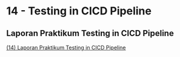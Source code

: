 # 14 - Testing in CICD Pipeline
## Laporan Praktikum Testing in CICD Pipeline
[(14) Laporan Praktikum Testing in CICD Pipeline](https://drive.google.com/file/d/1ZAt3sa-5Zb_NLtxyYbUqEIDkLVyA7Xau/view?usp=sharing)
